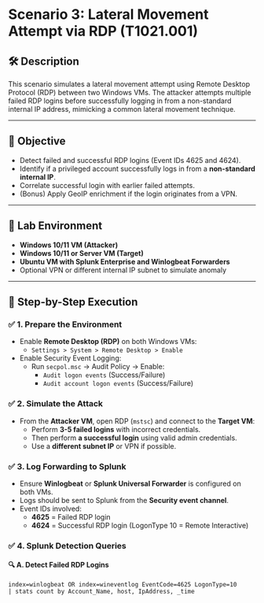# Scenario 3: Lateral Movement Attempt via RDP (T1021.001)

## 🛠️ Description
This scenario simulates a lateral movement attempt using Remote Desktop Protocol (RDP) between two Windows VMs. The attacker attempts multiple failed RDP logins before successfully logging in from a non-standard internal IP address, mimicking a common lateral movement technique.

---

## 🎯 Objective
- Detect failed and successful RDP logins (Event IDs 4625 and 4624).
- Identify if a privileged account successfully logs in from a **non-standard internal IP**.
- Correlate successful login with earlier failed attempts.
- (Bonus) Apply GeoIP enrichment if the login originates from a VPN.

---

## 🧪 Lab Environment
- **Windows 10/11 VM (Attacker)**
- **Windows 10/11 or Server VM (Target)**
- **Ubuntu VM with Splunk Enterprise and Winlogbeat Forwarders**
- Optional VPN or different internal IP subnet to simulate anomaly

---

## 🔧 Step-by-Step Execution

### ✅ 1. Prepare the Environment
- Enable **Remote Desktop (RDP)** on both Windows VMs:
  - `Settings > System > Remote Desktop > Enable`
- Enable Security Event Logging:
  - Run `secpol.msc` → Audit Policy → Enable:
    - `Audit logon events` (Success/Failure)
    - `Audit account logon events` (Success/Failure)

### ✅ 2. Simulate the Attack
- From the **Attacker VM**, open RDP (`mstsc`) and connect to the **Target VM**:
  - Perform **3-5 failed logins** with incorrect credentials.
  - Then perform **a successful login** using valid admin credentials.
  - Use a **different subnet IP** or VPN if possible.

### ✅ 3. Log Forwarding to Splunk
- Ensure **Winlogbeat** or **Splunk Universal Forwarder** is configured on both VMs.
- Logs should be sent to Splunk from the **Security event channel**.
- Event IDs involved:
  - **4625** = Failed RDP login
  - **4624** = Successful RDP login (LogonType 10 = Remote Interactive)

### ✅ 4. Splunk Detection Queries

#### 🔍 A. Detect Failed RDP Logins
```spl
index=winlogbeat OR index=wineventlog EventCode=4625 LogonType=10
| stats count by Account_Name, host, IpAddress, _time

